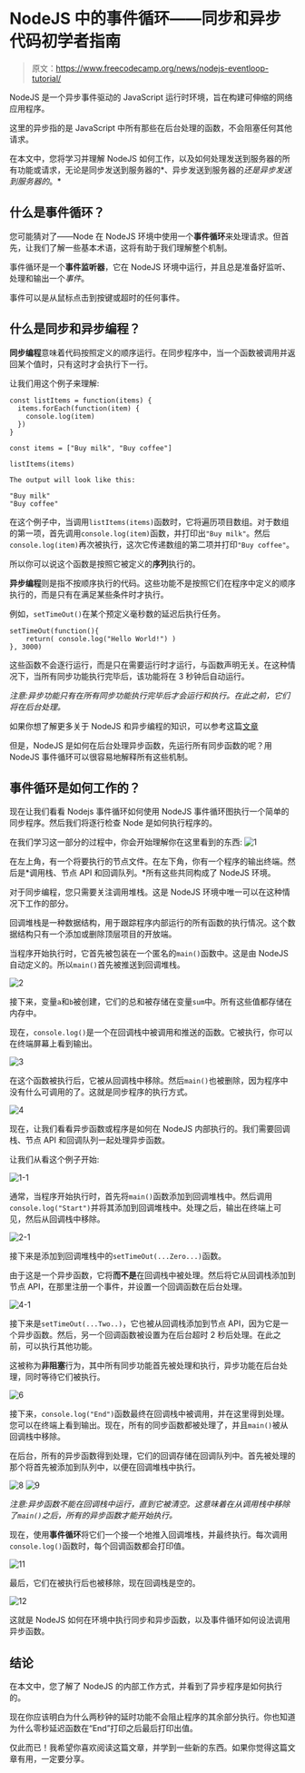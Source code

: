 # NodeJS 中的事件循环——同步和异步代码初学者指南

> 原文：<https://www.freecodecamp.org/news/nodejs-eventloop-tutorial/>

NodeJS 是一个异步事件驱动的 JavaScript 运行时环境，旨在构建可伸缩的网络应用程序。

这里的异步指的是 JavaScript 中所有那些在后台处理的函数，不会阻塞任何其他请求。

在本文中，您将学习并理解 NodeJS 如何工作，以及如何处理发送到服务器的所有功能或请求，无论是同步发送到服务器的*、异步发送到服务器的*还是异步发送到服务器的*。*

## 什么是事件循环？

您可能猜对了——Node 在 NodeJS 环境中使用一个**事件循环**来处理请求。但首先，让我们了解一些基本术语，这将有助于我们理解整个机制。

事件循环是一个**事件监听器**，它在 NodeJS 环境中运行，并且总是准备好监听、处理和输出一个*事件*。

事件可以是从鼠标点击到按键或超时的任何事件。

## 什么是同步和异步编程？

**同步编程**意味着代码按照定义的顺序运行。在同步程序中，当一个函数被调用并返回某个值时，只有这时才会执行下一行。

让我们用这个例子来理解:

```
const listItems = function(items) {
  items.forEach(function(item) {
    console.log(item)
  })
}

const items = ["Buy milk", "Buy coffee"]

listItems(items) 
```

```
The output will look like this:

"Buy milk"
"Buy coffee" 
```

在这个例子中，当调用`listItems(items)`函数时，它将遍历项目数组。对于数组的第一项，首先调用`console.log(item)`函数，并打印出`"Buy milk"`。然后`console.log(item)`再次被执行，这次它传递数组的第二项并打印`"Buy coffee"`。

所以你可以说这个函数是按照它被定义的**序列**执行的。

**异步编程**则是指不按顺序执行的代码。这些功能不是按照它们在程序中定义的顺序执行的，而是只有在满足某些条件时才执行。

例如，`setTimeOut()`在某个预定义毫秒数的延迟后执行任务。

```
setTimeOut(function(){
    return( console.log("Hello World!") )
}, 3000) 
```

这些函数不会逐行运行，而是只在需要运行时才运行，与函数声明无关。在这种情况下，当所有同步功能执行完毕后，该功能将在 3 秒钟后自动运行。

*注意:异步功能只有在所有同步功能执行完毕后才会运行和执行。在此之前，它们将在后台处理。*

如果你想了解更多关于 NodeJS 和异步编程的知识，可以参考这篇[文章](https://www.freecodecamp.org/news/node-js-what-when-where-why-how-ab8424886e2/)

但是，NodeJS 是如何在后台处理异步函数，先运行所有同步函数的呢？用 NodeJS 事件循环可以很容易地解释所有这些机制。

## 事件循环是如何工作的？

现在让我们看看 Nodejs 事件循环如何使用 NodeJS 事件循环图执行一个简单的同步程序。然后我们将逐行检查 Node 是如何执行程序的。

在我们学习这一部分的过程中，你会开始理解你在这里看到的东西:
![1](img/0c571dc711cd75333842b04cec1834b2.png)

在左上角，有一个将要执行的节点文件。在左下角，你有一个程序的输出终端。然后是*调用栈、节点 API 和回调队列。*所有这些共同构成了 NodeJS 环境。

对于同步编程，您只需要关注调用堆栈。这是 NodeJS 环境中唯一可以在这种情况下工作的部分。

回调堆栈是一种数据结构，用于跟踪程序内部运行的所有函数的执行情况。这个数据结构只有一个添加或删除顶层项目的开放端。

当程序开始执行时，它首先被包装在一个匿名的`main()`函数中。这是由 NodeJS 自动定义的。所以`main()`首先被推送到回调堆栈。

![2](img/b6960b1762b70a26102b35e7f0afb91d.png)

接下来，变量`a`和`b`被创建，它们的总和被存储在变量`sum`中。所有这些值都存储在内存中。

现在，`console.log()`是一个在回调栈中被调用和推送的函数。它被执行，你可以在终端屏幕上看到输出。

![3](img/bea0bb74f8d45b65aae191c95f9f7880.png)

在这个函数被执行后，它被从回调栈中移除。然后`main()`也被删除，因为程序中没有什么可调用的了。这就是同步程序的执行方式。

![4](img/70ad58a5658ee404607f3f84f388a8ec.png)


现在，让我们看看异步函数或程序是如何在 NodeJS 内部执行的。我们需要回调栈、节点 API 和回调队列一起处理异步函数。

让我们从看这个例子开始:

![1-1](img/221dfb7a05fa2ba1515e8070249e3318.png)

通常，当程序开始执行时，首先将`main()`函数添加到回调堆栈中。然后调用`console.log("Start")`并将其添加到回调堆栈中。处理之后，输出在终端上可见，然后从回调栈中移除。

![2-1](img/85b498fb516b631e0e6be73cf1ddf10f.png)


接下来是添加到回调堆栈中的`setTimeOut(...Zero...)`函数。

由于这是一个异步函数，它将**而不是**在回调栈中被处理。然后将它从回调栈添加到节点 API，在那里注册一个事件，并设置一个回调函数在后台处理。

![4-1](img/167e3b0c1a16ec53628ee67db00e7780.png)


接下来是`setTimeOut(...Two..)`，它也被从回调栈添加到节点 API，因为它是一个异步函数。然后，另一个回调函数被设置为在后台超时 2 秒后处理。在此之前，可以执行其他功能。

这被称为**非阻塞**行为，其中所有同步功能首先被处理和执行，异步功能在后台处理，同时等待它们被执行。

![6](img/03b74f14fcfdac845ce7cdd508d2fad8.png)


接下来，`console.log("End")`函数最终在回调栈中被调用，并在这里得到处理。您可以在终端上看到输出。现在，所有的同步函数都被处理了，并且`main()`被从回调栈中移除。

在后台，所有的异步函数得到处理，它们的回调存储在回调队列中。首先被处理的那个将首先被添加到队列中，以便在回调堆栈中执行。

![8](img/f5afeb4c4561053fc1886baf8ba4254d.png)
![9](img/fe7fe14143371a704cc39a9af2031dbc.png)


*注意:异步函数不能在回调栈中运行，直到它被清空。这意味着在从调用栈中移除了`main()`之后，所有的异步函数才能开始执行。*

现在，使用**事件循环**将它们一个接一个地推入回调堆栈，并最终执行。每次调用`console.log()`函数时，每个回调函数都会打印值。

![11](img/2459db93083efdd66767dae1f2226d7e.png)

最后，它们在被执行后也被移除，现在回调栈是空的。

![12](img/f3a819b311bca915938a2876b3aa85b4.png)

这就是 NodeJS 如何在环境中执行同步和异步函数，以及事件循环如何设法调用异步函数。

## 结论

在本文中，您了解了 NodeJS 的内部工作方式，并看到了异步程序是如何执行的。

现在你应该明白为什么两秒钟的延时功能不会阻止程序的其余部分执行。你也知道为什么零秒延迟函数在“End”打印之后最后打印出值。

仅此而已！我希望你喜欢阅读这篇文章，并学到一些新的东西。如果你觉得这篇文章有用，一定要分享。